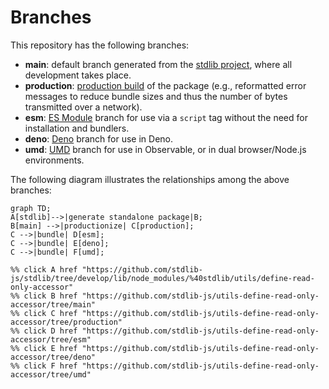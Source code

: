<!--

@license Apache-2.0

Copyright (c) 2022 The Stdlib Authors.

Licensed under the Apache License, Version 2.0 (the "License");
you may not use this file except in compliance with the License.
You may obtain a copy of the License at

    http://www.apache.org/licenses/LICENSE-2.0

Unless required by applicable law or agreed to in writing, software
distributed under the License is distributed on an "AS IS" BASIS,
WITHOUT WARRANTIES OR CONDITIONS OF ANY KIND, either express or implied.
See the License for the specific language governing permissions and
limitations under the License.

-->

# Branches

This repository has the following branches:

-   **main**: default branch generated from the [stdlib project][stdlib-url], where all development takes place.
-   **production**: [production build][production-url] of the package (e.g., reformatted error messages to reduce bundle sizes and thus the number of bytes transmitted over a network).
-   **esm**: [ES Module][esm-url] branch for use via a `script` tag without the need for installation and bundlers.
-   **deno**: [Deno][deno-url] branch for use in Deno.
-   **umd**: [UMD][umd-url] branch for use in Observable, or in dual browser/Node.js environments.

The following diagram illustrates the relationships among the above branches:

```mermaid
graph TD;
A[stdlib]-->|generate standalone package|B;
B[main] -->|productionize| C[production];
C -->|bundle| D[esm];
C -->|bundle| E[deno];
C -->|bundle| F[umd];

%% click A href "https://github.com/stdlib-js/stdlib/tree/develop/lib/node_modules/%40stdlib/utils/define-read-only-accessor"
%% click B href "https://github.com/stdlib-js/utils-define-read-only-accessor/tree/main"
%% click C href "https://github.com/stdlib-js/utils-define-read-only-accessor/tree/production"
%% click D href "https://github.com/stdlib-js/utils-define-read-only-accessor/tree/esm"
%% click E href "https://github.com/stdlib-js/utils-define-read-only-accessor/tree/deno"
%% click F href "https://github.com/stdlib-js/utils-define-read-only-accessor/tree/umd"
```

[stdlib-url]: https://github.com/stdlib-js/stdlib/tree/develop/lib/node_modules/%40stdlib/utils/define-read-only-accessor
[production-url]: https://github.com/stdlib-js/utils-define-read-only-accessor/tree/production
[deno-url]: https://github.com/stdlib-js/utils-define-read-only-accessor/tree/deno
[umd-url]: https://github.com/stdlib-js/utils-define-read-only-accessor/tree/umd
[esm-url]: https://github.com/stdlib-js/utils-define-read-only-accessor/tree/esm